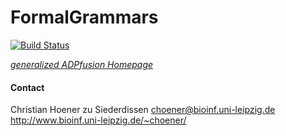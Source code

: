 # FormalGrammars

[![Build Status](https://travis-ci.org/choener/FormalGrammars.svg?branch=master)](https://travis-ci.org/choener/FormalGrammars)

[*generalized ADPfusion Homepage*](http://www.bioinf.uni-leipzig.de/Software/gADP/)



#### Contact

Christian Hoener zu Siederdissen
choener@bioinf.uni-leipzig.de
http://www.bioinf.uni-leipzig.de/~choener/

